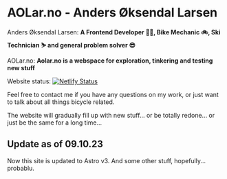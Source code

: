 # AOLar.no - Anders Øksendal Larsen

Anders Øksendal Larsen:
__A Frontend Developer 🧑‍💻, Bike Mechanic 🚲, Ski Technician ⛷️ and general problem solver 😎__

AOLar.no:
__Aolar.no is a webspace for exploration, tinkering and testing new stuff__


Website status:
[![Netlify Status](https://api.netlify.com/api/v1/badges/4ce45616-d7c6-4d16-bd5c-2eb5c9a5f300/deploy-status)](https://app.netlify.com/sites/aolar/deploys)

Feel free to contact me if you have any questions on my work, or just want to talk about all things bicycle related.

The website will gradually fill up with new stuff... or be totally redone... or just be the same for a long time...

## Update as of 09.10.23
Now this site is updated to Astro v3. And some other stuff, hopefully... probablu.
